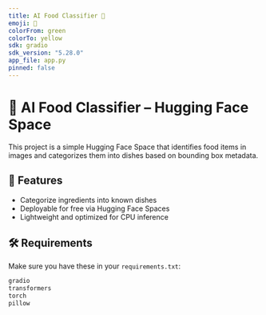 ```yaml
---
title: AI Food Classifier 🍱
emoji: 🥗
colorFrom: green
colorTo: yellow
sdk: gradio
sdk_version: "5.28.0"
app_file: app.py
pinned: false
---
```


# 🍱 AI Food Classifier – Hugging Face Space

This project is a simple Hugging Face Space that identifies food items in images and categorizes them into dishes based on bounding box metadata.

## 🚀 Features

- Categorize ingredients into known dishes
- Deployable for free via Hugging Face Spaces
- Lightweight and optimized for CPU inference

## 🛠️ Requirements

Make sure you have these in your `requirements.txt`:

```txt
gradio
transformers
torch
pillow
